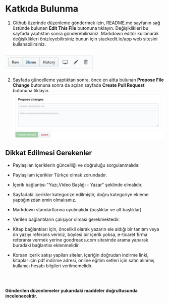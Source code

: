 # Katkıda Bulunma

1. Github üzerinde düzenleme göndermek için, README.md sayfanın sağ üstünde bulunan  **Edit This File** butonuna tıklayın. Değişiklikleri bu sayfada yaptıktan sonra gönderebilirsiniz. Markdown editör kullanarak değişiklikleri önizleyebilirsiniz bunun için stackedit.io/app web sitesini kullanabilirsiniz.
   

![image](./static/pr-olustur-1.png)

2. Sayfada güncelleme yaptıktan sonra, önce en altta bulunan **Propose File Change** butonuna sonra da açılan sayfada **Create Pull Request** butonuna tıklayın.
![image](./static/pr-olustur-2.png)


## Dikkat Edilmesi Gerekenler

 - Paylaşılan içeriklerin güncelliği ve doğruluğu sorgulanmalıdır.
  
 - Paylaşılam içerikler Türkçe olmak zorundadır.
  
 - İçerik bağlantısı "Yazı,Video Başlığı - Yazar" şeklinde olmalıdır.
  
 - Sayfadaki içerikler kategorize edilmiştir, doğru kategoriye ekleme yaptığınızdan emin olmalısınız.
  
 - Markdown standartlarına uyulmalıdır (başlıklar ve alt başlıklar)
  
 - Verilen bağlantıların çalışıyor olması gerekmektedir.
  
 - Kitap bağlantıları için, öncelikli olarak yazarın ele aldığı bir tanıtım veya ön yazıyı referans veriniz, böylesi bir içerik yoksa, e-ticaret firma referansı vermek yerine goodreads.com sitesinde arama yaparak buradaki bağlantısı eklenmelidir.

- Korsan içerik satışı yapilan siteler, içeriğin doğrudan indirme linki, kitaplar için pdf indirme adresi, online eğitim setleri için satın alınmış kullanıcı hesabı bilgileri verilmemelidir. 

<br>
<br>

**Gönderilen düzenlemeler yukarıdaki maddeler doğrultusunda incelenecektir.**